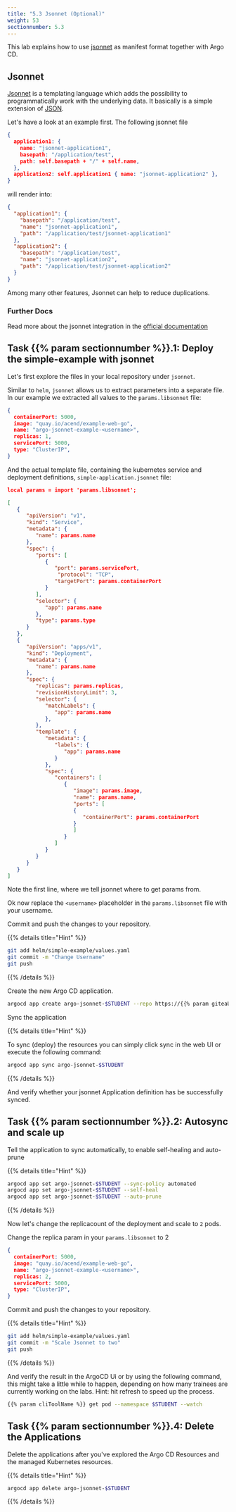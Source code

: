 ```yaml
---
title: "5.3 Jsonnet (Optional)"
weight: 53
sectionnumber: 5.3
---
```


This lab explains how to use [jsonnet](https://jsonnet.org/)  as manifest format together with Argo CD.


## Jsonnet

[Jsonnet](https://jsonnet.org/) is a templating language which adds the possibility to programmatically work with the underlying data. It basically is a simple extension of [JSON](https://json.org).

Let's have a look at an example first. The following jsonnet file

```json
{
  application1: {
    name: "jsonnet-application1",
    basepath: "/application/test",
    path: self.basepath + "/" + self.name,
  },
  application2: self.application1 { name: "jsonnet-application2" },
}
```

will render into:

```json
{
  "application1": {
    "basepath": "/application/test",
    "name": "jsonnet-application1",
    "path": "/application/test/jsonnet-application1"
  },
  "application2": {
    "basepath": "/application/test",
    "name": "jsonnet-application2",
    "path": "/application/test/jsonnet-application2"
  }
}
```

Among many other features, Jsonnet can help to reduce duplications.


### Further Docs

Read more about the jsonnet integration in the [official documentation](https://argoproj.github.io/argo-cd/user-guide/jsonnet/)


## Task {{% param sectionnumber %}}.1: Deploy the simple-example with jsonnet

Let's first explore the files in your local repository under `jsonnet`.

Similar to `helm`, `jsonnet` allows us to extract parameters into a separate file. In our example we extracted all values to the `params.libsonnet` file:

```json
{
  containerPort: 5000,
  image: "quay.io/acend/example-web-go",
  name: "argo-jsonnet-example-<username>",
  replicas: 1,
  servicePort: 5000,
  type: "ClusterIP",
}
```

And the actual template file, containing the kubernetes service and deployment definitions, `simple-application.jsonnet` file:

```json
local params = import 'params.libsonnet';

[
   {
      "apiVersion": "v1",
      "kind": "Service",
      "metadata": {
         "name": params.name
      },
      "spec": {
         "ports": [
            {
               "port": params.servicePort,
                "protocol": "TCP",
               "targetPort": params.containerPort
            }
         ],
         "selector": {
            "app": params.name
         },
         "type": params.type
      }
   },
   {
      "apiVersion": "apps/v1",
      "kind": "Deployment",
      "metadata": {
         "name": params.name
      },
      "spec": {
         "replicas": params.replicas,
         "revisionHistoryLimit": 3,
         "selector": {
            "matchLabels": {
               "app": params.name
            },
         },
         "template": {
            "metadata": {
               "labels": {
                  "app": params.name
               }
            },
            "spec": {
               "containers": [
                  {
                     "image": params.image,
                     "name": params.name,
                     "ports": [
                     {
                        "containerPort": params.containerPort
                     }
                     ]
                  }
               ]
            }
         }
      }
   }
]
```

Note the first line, where we tell jsonnet where to get params from.

Ok now replace the `<username>` placeholder in the `params.libsonnet` file with your username.

Commit and push the changes to your repository.

{{% details title="Hint" %}}
```bash
git add helm/simple-example/values.yaml
git commit -m "Change Username"
git push
```
{{% /details %}}


Create the new Argo CD application.

```bash
argocd app create argo-jsonnet-$STUDENT --repo https://{{% param giteaUrl %}}/$STUDENT/argocd-training-examples.git --path 'jsonnet' --dest-server https://kubernetes.default.svc --dest-namespace $STUDENT
```

Sync the application

{{% details title="Hint" %}}

To sync (deploy) the resources you can simply click sync in the web UI or execute the following command:

```bash
argocd app sync argo-jsonnet-$STUDENT
```
{{% /details %}}

And verify whether your jsonnet Application definition has be successfully synced.


## Task {{% param sectionnumber %}}.2: Autosync and scale up

Tell the application to sync automatically, to enable self-healing and auto-prune

{{% details title="Hint" %}}
```bash
argocd app set argo-jsonnet-$STUDENT --sync-policy automated
argocd app set argo-jsonnet-$STUDENT --self-heal
argocd app set argo-jsonnet-$STUDENT --auto-prune
```
{{% /details %}}

Now let's change the replicacount of the deployment and scale to `2` pods.

Change the replica param in your `params.libsonnet` to 2

```json
{
  containerPort: 5000,
  image: "quay.io/acend/example-web-go",
  name: "argo-jsonnet-example-<username>",
  replicas: 2,
  servicePort: 5000,
  type: "ClusterIP",
}
```

Commit and push the changes to your repository.

{{% details title="Hint" %}}
```bash
git add helm/simple-example/values.yaml
git commit -m "Scale Jsonnet to two"
git push
```
{{% /details %}}

And verify the result in the ArgoCD Ui or by using the following command, this might take a little while to happen, depending on how many trainees are currently working on the labs. Hint: hit refresh to speed up the process.

```bash
{{% param cliToolName %}} get pod --namespace $STUDENT --watch
```


## Task {{% param sectionnumber %}}.4: Delete the Applications

Delete the applications after you've explored the Argo CD Resources and the managed Kubernetes resources.

{{% details title="Hint" %}}
```bash
argocd app delete argo-jsonnet-$STUDENT
```
{{% /details %}}
